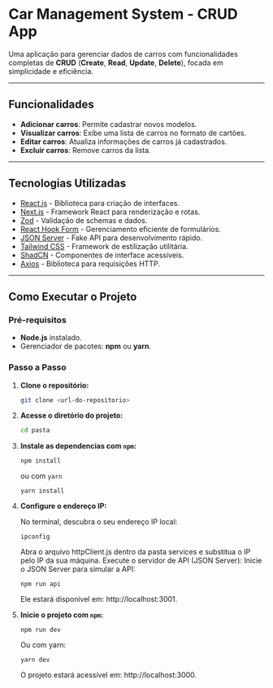 # **Car Management System - CRUD App**

Uma aplicação para gerenciar dados de carros com funcionalidades completas de **CRUD** (**Create**, **Read**, **Update**, **Delete**), focada em simplicidade e eficiência.

---

## **Funcionalidades**
- **Adicionar carros**: Permite cadastrar novos modelos.
- **Visualizar carros**: Exibe uma lista de carros no formato de cartões.
- **Editar carros**: Atualiza informações de carros já cadastrados.
- **Excluir carros**: Remove carros da lista.

---

## **Tecnologias Utilizadas**
- [React.js](https://reactjs.org/) - Biblioteca para criação de interfaces.
- [Next.js](https://nextjs.org/) - Framework React para renderização e rotas.
- [Zod](https://zod.dev/) - Validação de schemas e dados.
- [React Hook Form](https://react-hook-form.com/) - Gerenciamento eficiente de formulários.
- [JSON Server](https://github.com/typicode/json-server) - Fake API para desenvolvimento rápido.
- [Tailwind CSS](https://tailwindcss.com/) - Framework de estilização utilitária.
- [ShadCN](https://ui.shadcn.com/) - Componentes de interface acessíveis.
- [Axios](https://axios-http.com/ptbr/) - Biblioteca para requisições HTTP.

---

## **Como Executar o Projeto**

### **Pré-requisitos**
- **Node.js** instalado.
- Gerenciador de pacotes: **npm** ou **yarn**.

### **Passo a Passo**
1. **Clone o repositório:**
   ```bash
   git clone <url-do-repositorio>

2. **Acesse o diretório do projeto:**
   ```bash
   cd pasta

3. **Instale as dependencias com ```npm```:**
    ```
    npm install
    ```
   ou com ```yarn```

    ```
    yarn install
    ```

4. **Configure o endereço IP:**

    No terminal, descubra o seu endereço IP local:

    ```
    ipconfig
    ```

    Abra o arquivo httpClient.js dentro da pasta services e substitua o IP pelo IP da sua máquina.
    Execute o servidor de API (JSON Server): Inicie o JSON Server para simular a API:

    ```
    npm run api
    ```

    Ele estará disponível em: http://localhost:3001.


5. **Inicie o projeto com ```npm```:**

    ```
    npm run dev
    ```

    Ou com yarn:
    
    ```
    yarn dev
    ```
    
    O projeto estará acessível em: http://localhost:3000.


